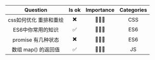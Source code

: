 
|  Question | Is ok | Importance | Categories |
|:--------:|:------:|:-----:|:-----:|
| css如何优化 重排和重绘 | ✖️ | 🌟🌟🌟 | CSS |
| ES6中你常用的知识 | ✅ | 🌟🌟🌟 | ES6 |
| promise 有几种状态 | ✖️ | 🌟🌟🌟 | ES6 |
| 数组 map() 的返回值 | ✅ | 🌟🌟🌟 | JS |
